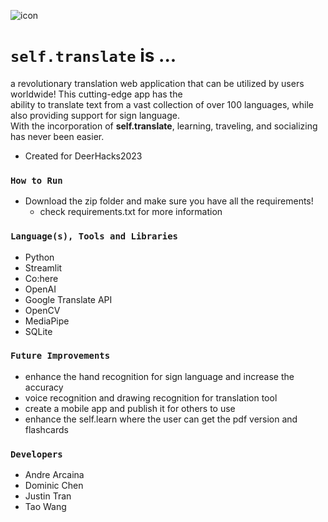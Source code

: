 ![icon](https://github.com/andrearcaina/Self-Translate/blob/main/frontend/imgs/meet.png)

# ```self.translate``` is ...
a revolutionary translation web application that can be utilized by users worldwide! This cutting-edge app has the\
ability to translate text from a vast collection of over 100 languages, while also providing support for sign language.\
With the incorporation of **self.translate**, learning, traveling, and socializing has never been easier.
- Created for DeerHacks2023

### ```How to Run``` ###
- Download the zip folder and make sure you have all the requirements!
  - check requirements.txt for more information

### ```Language(s), Tools and Libraries``` ###
- Python
- Streamlit
- Co:here
- OpenAI
- Google Translate API
- OpenCV
- MediaPipe
- SQLite

### ```Future Improvements```
- enhance the hand recognition for sign language and increase the accuracy
- voice recognition and drawing recognition for translation tool
- create a mobile app and publish it for others to use
- enhance the self.learn where the user can get the pdf version and flashcards

### ```Developers``` ###
- Andre Arcaina
- Dominic Chen
- Justin Tran
- Tao Wang
